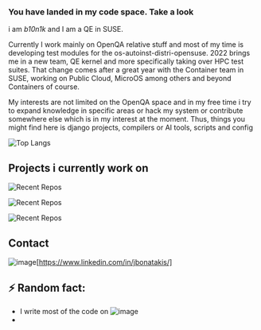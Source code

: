 ### You have landed in my code space. Take a look

i am _b10n1k_ and I am a QE in SUSE. 

Currently I work mainly on OpenQA relative stuff and most of my time is developing test modules for the os-autoinst-distri-opensuse. 2022 brings me in a new team, QE kernel and more specifically taking over HPC test suites.
That change comes after a great year with the Container team in SUSE, working on Public Cloud, MicroOS among others and beyond Containers of course.
 
My interests are not limited on the OpenQA space and in my free time i try to expand knowledge in specific areas or hack my system or contribute somewhere else which is in my interest at the moment. Thus, things you might find here is django projects, compilers or AI tools, scripts and config

![Top Langs](https://github-readme-stats.vercel.app/api/top-langs/?username=b10n1k&theme=github_dark&layout=compact&langs_count=8&hide=Makefile,Groff)

## Projects i currently work on
![Recent Repos](https://github-readme-stats.vercel.app/api/pin?username=b10n1k&repo=os-autoinst-distri-opensuse&theme=dark)

![Recent Repos](https://github-readme-stats.vercel.app/api/pin?username=b10n1k&repo=os-autoinst&theme=dark)

![Recent Repos](https://github-readme-stats.vercel.app/api/pin?username=b10n1k&repo=openQA&theme=dark)

## Contact
![image](https://img.shields.io/badge/Emacs-%237F5AB6.svg?&style=for-the-badge&logo=gnu-emacs&logoColor=white)[https://www.linkedin.com/in/jbonatakis/]

## ⚡ Random fact: 
- I write most of the code on ![image](https://img.shields.io/badge/Emacs-%237F5AB6.svg?&style=for-the-badge&logo=gnu-emacs&logoColor=white)
- 


<!--
**b10n1k/b10n1k** is a ✨ _special_ ✨ repository because its `README.md` (this file) appears on your GitHub profile.

Here are some ideas to get you started:

- 🔭 I’m currently working on ...
- 🌱 I’m currently learning ...
- 👯 I’m looking to collaborate on ...
- 🤔 I’m looking for help with ...
- 💬 Ask me about ...
- 📫 How to reach me: ...
- 😄 Pronouns: ...
- ⚡ Fun fact: ...
-->
